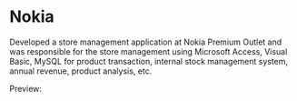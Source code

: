 # Nokia
Developed a store management application at Nokia Premium Outlet and was responsible for the store management using 
Microsoft Access, 
Visual Basic, 
MySQL 
for product transaction, internal stock management system, annual revenue, product analysis, etc.

Preview:
